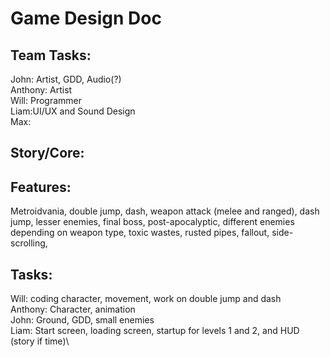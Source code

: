 # Game Design Doc
## Team Tasks:
John: Artist, GDD, Audio(?)\
Anthony: Artist\
Will: Programmer\
Liam:UI/UX and Sound Design\
Max:
## Story/Core:


## Features: 
Metroidvania, double jump, dash, weapon attack (melee and ranged), dash jump, lesser enemies, final boss, post-apocalyptic, different enemies depending on weapon type, toxic wastes, rusted pipes, fallout, side-scrolling, 
## Tasks:
Will: coding character, movement, work on double jump and dash\
Anthony: Character, animation\
John: Ground, GDD, small enemies\
Liam: Start screen, loading screen, startup for levels 1 and 2, and HUD (story if time)\
